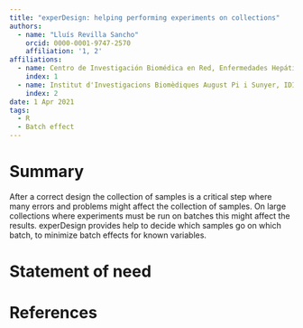 ```yaml
---
title: "experDesign: helping performing experiments on collections"
authors:
  - name: "Lluís Revilla Sancho"
    orcid: 0000-0001-9747-2570
    affiliation: '1, 2'
affiliations:
  - name: Centro de Investigación Biomédica en Red, Enfermedades Hepáticas y Digestivas
    index: 1
  - name: Institut d'Investigacions Biomèdiques August Pi i Sunyer, IDIBAPS
    index: 2
date: 1 Apr 2021
tags:
  - R
  - Batch effect
---
```


# Summary

After a correct design the collection of samples is a critical step where many errors and problems might affect the  collection of samples. On large collections where experiments must be run on batches this might affect the results. experDesign provides help to decide which samples go on which batch, to minimize batch effects for known variables.


# Statement of need

# References



